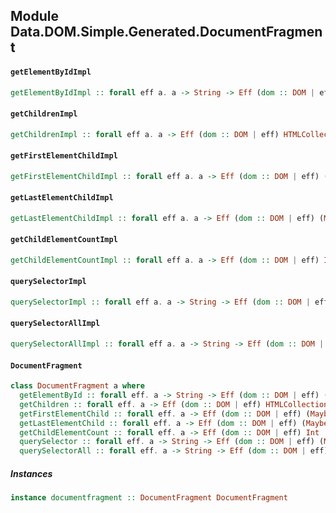 ## Module Data.DOM.Simple.Generated.DocumentFragment

#### `getElementByIdImpl`

``` purescript
getElementByIdImpl :: forall eff a. a -> String -> Eff (dom :: DOM | eff) (Maybe Element)
```

#### `getChildrenImpl`

``` purescript
getChildrenImpl :: forall eff a. a -> Eff (dom :: DOM | eff) HTMLCollection
```

#### `getFirstElementChildImpl`

``` purescript
getFirstElementChildImpl :: forall eff a. a -> Eff (dom :: DOM | eff) (Maybe Element)
```

#### `getLastElementChildImpl`

``` purescript
getLastElementChildImpl :: forall eff a. a -> Eff (dom :: DOM | eff) (Maybe Element)
```

#### `getChildElementCountImpl`

``` purescript
getChildElementCountImpl :: forall eff a. a -> Eff (dom :: DOM | eff) Int
```

#### `querySelectorImpl`

``` purescript
querySelectorImpl :: forall eff a. a -> String -> Eff (dom :: DOM | eff) (Maybe Element)
```

#### `querySelectorAllImpl`

``` purescript
querySelectorAllImpl :: forall eff a. a -> String -> Eff (dom :: DOM | eff) NodeList
```

#### `DocumentFragment`

``` purescript
class DocumentFragment a where
  getElementById :: forall eff. a -> String -> Eff (dom :: DOM | eff) (Maybe Element)
  getChildren :: forall eff. a -> Eff (dom :: DOM | eff) HTMLCollection
  getFirstElementChild :: forall eff. a -> Eff (dom :: DOM | eff) (Maybe Element)
  getLastElementChild :: forall eff. a -> Eff (dom :: DOM | eff) (Maybe Element)
  getChildElementCount :: forall eff. a -> Eff (dom :: DOM | eff) Int
  querySelector :: forall eff. a -> String -> Eff (dom :: DOM | eff) (Maybe Element)
  querySelectorAll :: forall eff. a -> String -> Eff (dom :: DOM | eff) NodeList
```

##### Instances
``` purescript
instance documentfragment :: DocumentFragment DocumentFragment
```


